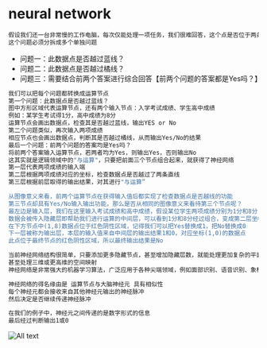 # neural network

```bash
假设我们还一台非常慢的工作电脑，每次仅能处理一项任务，我们很难回答，这个点是否位于两条直线的限定范围内？
这个问题必须分拆成多个单独问题
```

* 问题一：此数据点是否越过蓝线？
* 问题二：此数据点是否越过橘线？
* 问题三：需要结合前两个答案进行综合回答【前两个问题的答案都是Yes吗？】

```bash
我们可以把每个问题都转换成运算节点
第一个问题：此数据点是否越过蓝线？
图中方形区域代表运算节点，还有两个输入节点：入学考试成绩、学生高中成绩
例如：某学生考试得1分，高中成绩为8分
运算节点会画出数据点，检查其是否越过蓝线，输出YES or No
第二个问题类似，再次输入两项成绩
相应节点也会画出数据点，判断其是否越过橘线，从而输出Yes/No的结果
最后一个问题：前两个问题的答案均是Yes吗？
将前两个答案输入运算节点，若两者均为Yes，则输出Yes，否则输出No
这其实就是逻辑领域中的"与运算"，只要把前面三个节点组合起来，就获得了神经网络
第一层代表两项成绩的输入端
第二层根据两项成绩对应的坐标，检查数据点是否越过了两条直线
第三层根据前层取得的输出结果，对其进行"与运算”

从图像意义来看，前两个运算节点在获得输入值后都实现了检查数据点是否越线的功能
第三节点却具有Yes/No输入输出功能，那么是否从相同的图像意义来看待第三个节点呢？
最左边是输入层，我们在这里输入考试成绩和高中成绩，假设某位学生两项成绩分别为1分和8分
数据会被传入隐藏层即帮助我们进行运算的中间层，可以看到1分和8分经过组合，变成第二层坐标图中的(1,8)数据点并位于绿色阳性区域，所以上方输出Yes
在下方节点中(1,8)数据点位于红色阴性区域，记得我们可以把Yes替换成1，把No替换成0
下一层被称为输出层，本层的输入值来自中间层的输出结果1和0，对应坐标(1,0)的数据点
此点位于最终节点的红色阴性区域，所以最终输出结果是No
```

```bash
当前神经网络结构很简单，只要添加更多隐藏节点，甚至增加隐藏层数，就能处理更加复杂的平面映射
甚至处理三维或更高维的空间映射
神经网络是非常强大的机器学习算法，广泛应用于各种尖端领域，例如面部识别、语音识别、象棋博弈、自动驾驶
```

```bash
神经网络的得名缘由是 运算节点与大脑神经元 具有相似性
每个神经元都会接收来自其他神经元输出的神经脉冲
然后决定是否继续传递神经脉冲
```

```bash
在我们的例子中，神经元之间传递的是数字形式的信息
最后经过判断输出1或0
```

![All text](http://ww1.sinaimg.cn/large/dc05ba18gy1fluuthcghfj219w0m2jvh.jpg)
